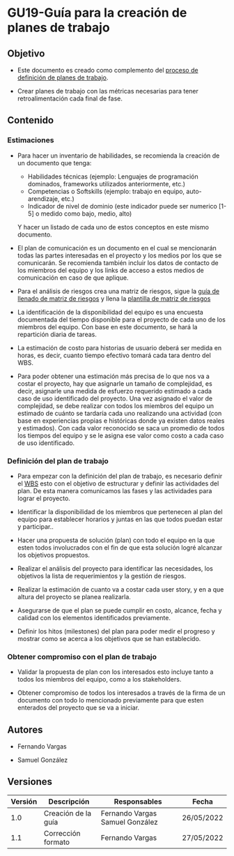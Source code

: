 # GU19-Guía para la creación de planes de trabajo

## Objetivo

- Este documento es creado como complemento del [proceso de definición de planes de trabajo](../Procesos/PR06.md).

- Crear planes de trabajo con las métricas necesarias para tener retroalimentación cada final de fase.

## Contenido

### Estimaciones

- Para hacer un inventario de habilidades, se recomienda la creación de un documento que tenga:
    - Habilidades técnicas (ejemplo: Lenguajes de programación dominados, frameworks utilizados anteriormente, etc.)
    - Competencias o Softskills (ejemplo: trabajo en equipo, auto-arendizaje, etc.)
    - Indicador de nivel de dominio (este indicador puede ser numerico [1-5] o medido como bajo, medio, alto)

    Y hacer un listado de cada uno de estos conceptos en este mismo documento.

- El plan de comunicación es un documento en el cual se mencionarán todas las partes interesadas en el proyecto y los medios por los que se comunicarán. Se recomienda también incluir los datos de contacto de los miembros del equipo y los links de acceso a estos medios de comunicación en caso de que aplique.

- Para el análisis de riesgos crea una matriz de riesgos, sigue la [guía de llenado de matriz de riesgos](GU09.md) y llena la [plantilla de matriz de riesgos](../Plantillas/PL08.md)

- La identificación de la disponibilidad del equipo es una encuesta documentada del tiempo disponible para el proyecto de cada uno de los miembros del equipo. Con base en este documento, se hará la repartición diaria de tareas.

- La estimación de costo para historias de usuario deberá ser medida en horas, es decir, cuanto tiempo efectivo tomará cada tara dentro del WBS.

- Para poder obtener una estimación más precisa de lo que nos va a costar el proyecto, hay que asignarle un tamaño de complejidad, es decir, asignarle una medida de esfuerzo requerido estimado a cada caso de uso identificado del proyecto. Una vez asignado el valor de complejidad, se debe realizar con todos los miembros del equipo un estimado de cuánto se tardaría cada uno realizando una actividad (con base en experiencias propias e históricas donde ya existen datos reales y estimados). Con cada valor reconocido se saca un promedio de todos los tiempos del equipo y se le asigna ese valor como costo a cada caso de uso identificado.

### Definición del plan de trabajo
- Para empezar con la definición del plan de trabajo, es necesario definir el <a href="https://mutateinc.github.io/Guias/GU10">WBS</a> esto con el objetivo de estructurar y definir las actividades del plan. De esta manera comunicamos las fases y las actividades para lograr el proyecto. 

- Identificar la disponibilidad de los miembros que pertenecen al plan del equipo para establecer horarios y juntas en las que todos puedan estar y participar..

- Hacer una propuesta de solución (plan) con todo el equipo en la que esten todos involucrados con el fin de que esta solución logré alcanzar los objetivos propuestos.

- Realizar el análisis del proyecto para identificar las necesidades, los objetivos la lista de requerimientos y  la gestión de riesgos.

- Realizar la estimación de cuanto va a costar cada user story, y en a que altura del proyecto se planea realizarla.

- Asegurarse de que el plan se puede cumplir en costo, alcance, fecha y calidad con los elementos identificados previamente.

- Definir los hitos (milestones) del plan para poder medir el progreso y mostrar como se acerca a los objetivos que se han establecido.


### Obtener compromiso con el plan de trabajo

- Validar la propuesta de plan con los interesados esto incluye tanto a todos los miembros del equipo, como a los stakeholders.

- Obtener compromiso de todos los interesados a través de la firma de un documento con todo lo mencionado previamente para que esten enterados del proyecto que se va a iniciar.

## Autores

- Fernando Vargas

- Samuel González

## Versiones

| Versión | Descripción                  | Responsables   | Fecha      |
| ------- | ---------------------------- | -------------- | ---------- |
| 1.0     | Creación de la guía          | Fernando Vargas Samuel González| 26/05/2022 |
| 1.1     | Corrección formato          | Fernando Vargas| 27/05/2022 |